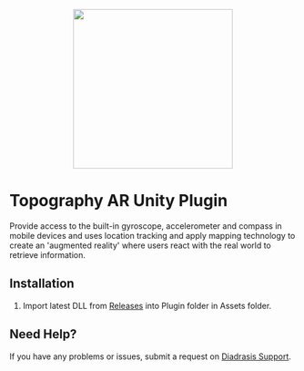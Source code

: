 <p align="center">
  <a href="https://arpolis.gr/" target="_blank" align="center">
    <img src="https://arpolis.gr/wp-content/uploads/2020/03/arpolis_logo_new-512x480.png" width="280">
  </a>
  <br />
</p>

# Topography AR Unity Plugin
Provide access to the built-in gyroscope, accelerometer and compass in mobile devices and uses location tracking and apply mapping technology to create an 'augmented reality' where users react with the real world to retrieve information.

## Installation

1. Import latest DLL from [Releases](https://github.com/Diadrasis/ARPolis_TopographyAR/releases) into Plugin folder in Assets folder.

<!--//## Changelog-->


## Need Help?
If you have any problems or issues, submit a request on [Diadrasis Support](https://www.diadrasis.gr/contact/).
